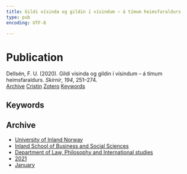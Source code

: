 ```yaml
---
title: Gildi vísinda og gildin í vísindum – á tímum heimsfaraldurs
type: pub
encoding: UTF-8

---
```

<h1>Publication</h1>
<article id="csl-bib-container-TV67HKMT" class="csl-bib-container">
  <div class="csl-bib-body"> <div class="csl-entry">Dellsén, F. U. (2020). Gildi vísinda og gildin í vísindum – á tímum heimsfaraldurs. <i>Skírnir</i>, <i>194</i>, 251–274.</div> </div>
  <div class="csl-bib-buttons">
    <a href="#taxonomy-article-TV67HKMT" alt="archive" class="csl-bib-button">Archive</a>
    <a href="https://app.cristin.no/results/show.jsf?id=1876943" alt="Cristin" class="csl-bib-button">Cristin</a>
    <a href="http://zotero.org/groups/5881554/items/TV67HKMT" alt="Zotero" class="csl-bib-button">Zotero</a>
    <a href="#keywords-article-TV67HKMT" alt="keywords" class="csl-bib-button">Keywords</a>
  </div>
  <div id="csl-bib-meta-container-TV67HKMT"></div>
</article>
<div id="csl-bib-meta-TV67HKMT" class="csl-bib-meta">
  <article id="keywords-article-TV67HKMT" class="keywords-article">
    <h1>Keywords</h1>
    
  </article>
  <article id="taxonomy-article-TV67HKMT" class="taxonomy-article">
    <h1>Archive</h1>
    <ul>
      <li>
        <a href="/en/archive/?key=3DCRN523">University of Inland Norway</a>
      </li>
      <li>
        <a href="/en/archive/?key=DU8Q9LN9">Inland School of Business and Social Sciences</a>
      </li>
      <li>
        <a href="/en/archive/?key=ITYAG68H">Department of Law, Philosophy and International studies</a>
      </li>
      <li>
        <a href="/en/archive/?key=VFX285I3">2021</a>
      </li>
      <li>
        <a href="/en/archive/?key=8SIG9TJ6">January</a>
      </li>
    </ul>
  </article>
</div>
